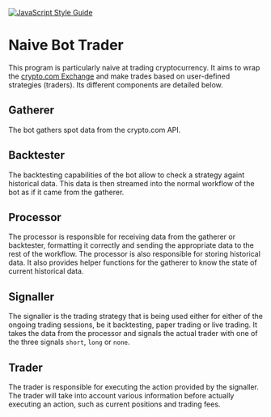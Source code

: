 [![JavaScript Style Guide](https://img.shields.io/badge/code_style-standard-brightgreen.svg)](https://standardjs.com)

# Naive Bot Trader

This program is particularly naive at trading cryptocurrency.
It aims to wrap the [crypto.com Exchange](https://exchange-docs.crypto.com/spot/index.html) and make trades based on user-defined strategies (traders). Its different components are detailed below.

## Gatherer

The bot gathers spot data from the crypto.com API.

## Backtester

The backtesting capabilities of the bot allow to check a strategy againt historical data. This data is then streamed into the normal workflow of the bot as if it came from the gatherer.

## Processor

The processor is responsible for receiving data from the gatherer or backtester, formatting it correctly and sending the appropriate data to the rest of the workflow. The processor is also responsible for storing historical data. It also provides helper functions for the gatherer to know the state of current historical data.

## Signaller

The signaller is the trading strategy that is being used either for either of the ongoing trading sessions, be it backtesting, paper trading or live trading.
It takes the data from the processor and signals the actual trader with one of the three signals `short`, `long` or `none`.

## Trader

The trader is responsible for executing the action provided by the signaller. The trader will take into account various information before actually executing an action, such as current positions and trading fees.